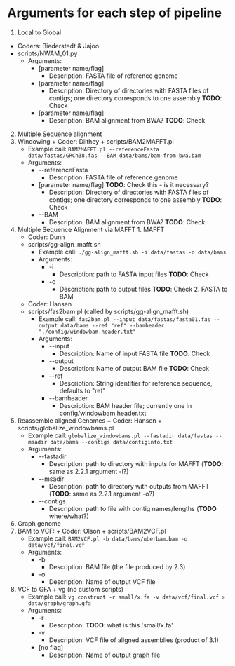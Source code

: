 # Arguments for each step of pipeline

1. Local to Global
  + Coders: Biederstedt & Jajoo
  + scripts/NWAM_01.py
    + Arguments:
      + [parameter name/flag]
        + Description: FASTA file of reference genome
      + [parameter name/flag]
        + Description: Directory of directories with FASTA files of contigs;
        one directory corresponds to one assembly **TODO**: Check
      + [parameter name/flag]
        + Description: BAM alignment from BWA? **TODO**: Check
2. Multiple Sequence alignment
  1. Windowing
    + Coder: Dilthey
    + scripts/BAM2MAFFT.pl
      + Example call: `BAM2MAFFT.pl --referenceFasta data/fastas/GRCh38.fas
      --BAM data/bams/bam-from-bwa.bam`
      + Arguments:
        + --referenceFasta
          + Description: FASTA file of reference genome
        + [parameter name/flag] **TODO**: Check this - is it necessary?
          + Description: Directory of directories with FASTA files of contigs;
          one directory corresponds to one assembly **TODO**: Check
        + --BAM
          + Description: BAM alignment from BWA? **TODO**: Check
  2. Multiple Sequence Alignment via MAFFT
    1. MAFFT
      + Coder: Dunn
      + scripts/gg-align_mafft.sh
        + Example call: `./gg-align_mafft.sh -i data/fastas -o data/bams`
        + Arguments:
          + -i
            + Description: path to FASTA input files **TODO**: Check
          + -o
            + Description: path to output files **TODO**: Check
    2. FASTA to BAM
      + Coder: Hansen
      + scripts/fas2bam.pl (called by scripts/gg-align_mafft.sh)
        + Example call: `fas2bam.pl --input data/fastas/fasta01.fas --output
        data/bams --ref "ref" --bamheader "./config/windowbam.header.txt"`
        + Arguments:
          + --input
            + Description: Name of input FASTA file **TODO**: Check
          + --output
            + Description: Name of output BAM file **TODO**: Check
          + --ref
            + Description: String identifier for reference sequence, defaults to
            "ref"
          + --bamheader
            + Description: BAM header file; currently one in
            config/windowbam.header.txt
  3. Reassemble aligned Genomes
    + Coder: Hansen
    + scripts/globalize_windowbams.pl
      + Example call: `globalize_windowbams.pl --fastadir data/fastas --msadir
      data/bams --contigs data/contiginfo.txt`
      + Arguments:
        + --fastadir
          + Description: path to directory with inputs for MAFFT (**TODO**:
            same as 2.2.1 argument -i?)
        + --msadir
          + Description: path to directory with outputs from MAFFT (**TODO**:
            same as 2.2.1 argument -o?)
        + --contigs
          + Description: path to file with contig names/lengths (**TODO**
            where/what?)
3. Graph genome
  1. BAM to VCF:
    + Coder: Olson
    + scripts/BAM2VCF.pl
      + Example call: `BAM2VCF.pl -b data/bams/uberbam.bam -o
      data/vcf/final.vcf`
      + Arguments:
        + -b
          + Description: BAM file (the file produced by 2.3)
        + -o
          + Description: Name of output VCF file
  2. VCF to GFA
    + vg (no custom scripts)
      + Example call: `vg construct -r small/x.fa -v data/vcf/final.vcf >
      data/graph/graph.gfa`
      + Arguments:
        + -r
          + Description: **TODO**: what is this 'small/x.fa'
        + -v
          + Description: VCF file of aligned assemblies (product of 3.1)
        + [no flag]
          + Description: Name of output graph file
